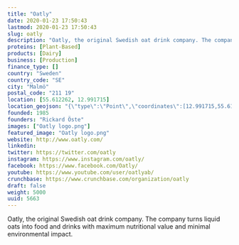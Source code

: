 ```yaml
---
title: "Oatly"
date: 2020-01-23 17:50:43
lastmod: 2020-01-23 17:50:43
slug: oatly
description: "Oatly, the original Swedish oat drink company. The company turns liquid oats into food and drinks with maximum nutritional value and minimal environmental impact."
proteins: [Plant-Based]
products: [Dairy]
business: [Production]
finance_type: []
country: "Sweden"
country_code: "SE"
city: "Malmö"
postal_code: "211 19"
location: [55.612262, 12.991715]
location_geojson: "{\"type\":\"Point\",\"coordinates\":[12.991715,55.612262]}"
founded: 1985
founders: "Rickard Öste"
images: ["Oatly logo.png"]
featured_image: "Oatly logo.png"
website: http://www.oatly.com/
linkedin: 
twitter: https://twitter.com/oatly
instagram: https://www.instagram.com/oatly/
facebook: https://www.facebook.com/Oatly/
youtube: https://www.youtube.com/user/oatlyab/
crunchbase: https://www.crunchbase.com/organization/oatly
draft: false
weight: 5000
uuid: 5663
---
```

Oatly, the original Swedish oat drink company. The company turns liquid oats into food and drinks with maximum nutritional value and minimal environmental impact.
